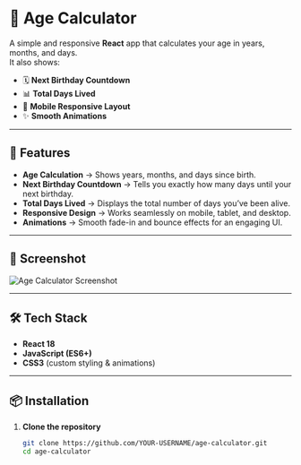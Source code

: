 # 🎂 Age Calculator

A simple and responsive **React** app that calculates your age in years, months, and days.  
It also shows:
- 🗓 **Next Birthday Countdown**
- 📊 **Total Days Lived**
- 📱 **Mobile Responsive Layout**
- ✨ **Smooth Animations**

---

## 🚀 Features
- **Age Calculation** → Shows years, months, and days since birth.
- **Next Birthday Countdown** → Tells you exactly how many days until your next birthday.
- **Total Days Lived** → Displays the total number of days you’ve been alive.
- **Responsive Design** → Works seamlessly on mobile, tablet, and desktop.
- **Animations** → Smooth fade-in and bounce effects for an engaging UI.

---

## 📸 Screenshot
![Age Calculator Screenshot](https://via.placeholder.com/800x400?text=Age+Calculator+Screenshot)

---

## 🛠 Tech Stack
- **React 18**
- **JavaScript (ES6+)**
- **CSS3** (custom styling & animations)

---

## 📦 Installation
1. **Clone the repository**
   ```bash
   git clone https://github.com/YOUR-USERNAME/age-calculator.git
   cd age-calculator
